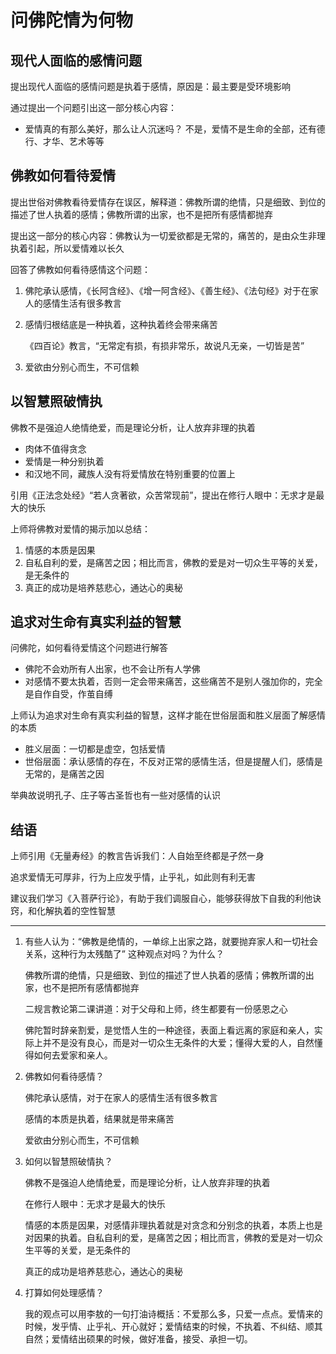 # 问佛陀情为何物

## 现代人面临的感情问题
提出现代人面临的感情问题是执着于感情，原因是：最主要是受环境影响

通过提出一个问题引出这一部分核心内容：
- 爱情真的有那么美好，那么让人沉迷吗？
  不是，爱情不是生命的全部，还有德行、才华、艺术等等

## 佛教如何看待爱情
提出世俗对佛教看待爱情存在误区，解释道：佛教所谓的绝情，只是细致、到位的描述了世人执着的感情；佛教所谓的出家，也不是把所有感情都抛弃 

提出这一部分的核心内容：佛教认为一切爱欲都是无常的，痛苦的，是由众生非理执着引起，所以爱情难以长久

回答了佛教如何看待感情这个问题：

1. 佛陀承认感情，《长阿含经》、《增一阿含经》、《善生经》、《法句经》对于在家人的感情生活有很多教言

2. 感情归根结底是一种执着，这种执着终会带来痛苦
    
    《四百论》教言，“无常定有损，有损非常乐，故说凡无亲，一切皆是苦”
    
3. 爱欲由分别心而生，不可信赖

## 以智慧照破情执
佛教不是强迫人绝情绝爱，而是理论分析，让人放弃非理的执着
- 肉体不值得贪念
- 爱情是一种分别执着
- 和汉地不同，藏族人没有将爱情放在特别重要的位置上

引用《正法念处经》“若人贪著欲，众苦常现前”，提出在修行人眼中：无求才是最大的快乐

上师将佛教对爱情的揭示加以总结：
1. 情感的本质是因果
2. 自私自利的爱，是痛苦之因；相比而言，佛教的爱是对一切众生平等的关爱，是无条件的
3. 真正的成功是培养慈悲心，通达心的奥秘

## 追求对生命有真实利益的智慧
问佛陀，如何看待爱情这个问题进行解答
- 佛陀不会劝所有人出家，也不会让所有人学佛
- 对感情不要太执着，否则一定会带来痛苦，这些痛苦不是别人强加你的，完全是自作自受，作茧自缚

上师认为追求对生命有真实利益的智慧，这样才能在世俗层面和胜义层面了解感情的本质
- 胜义层面：一切都是虚空，包括爱情
- 世俗层面：承认感情的存在，不反对正常的感情生活，但是提醒人们，感情是无常的，是痛苦之因

举典故说明孔子、庄子等古圣哲也有一些对感情的认识

## 结语
上师引用《无量寿经》的教言告诉我们：人自始至终都是孑然一身

追求爱情无可厚非，行为上应发乎情，止乎礼，如此则有利无害

建议我们学习《入菩萨行论》，有助于我们调服自心，能够获得放下自我的利他诀窍，和化解执着的空性智慧

--------------------------------------------------------------

1. 有些人认为：“佛教是绝情的，一单综上出家之路，就要抛弃家人和一切社会关系，这种行为太残酷了” 这种观点对吗？为什么？

    佛教所谓的绝情，只是细致、到位的描述了世人执着的感情；佛教所谓的出家，也不是把所有感情都抛弃
    
    二规言教论第二课讲道：对于父母和上师，终生都要有一份感恩之心
    
    佛陀暂时辞亲割爱，是觉悟人生的一种途径，表面上看远离的家庭和亲人，实际上并不是没有良心，而是对一切众生无条件的大爱；懂得大爱的人，自然懂得如何去爱家和亲人。

2. 佛教如何看待感情？

    佛陀承认感情，对于在家人的感情生活有很多教言
    
    感情的本质是执着，结果就是带来痛苦
    
    爱欲由分别心而生，不可信赖

3. 如何以智慧照破情执？

    佛教不是强迫人绝情绝爱，而是理论分析，让人放弃非理的执着
    
    在修行人眼中：无求才是最大的快乐
    
    情感的本质是因果，对感情非理执着就是对贪念和分别念的执着，本质上也是对因果的执着。自私自利的爱，是痛苦之因；相比而言，佛教的爱是对一切众生平等的关爱，是无条件的
    
    真正的成功是培养慈悲心，通达心的奥秘

4. 打算如何处理感情？

    我的观点可以用李敖的一句打油诗概括：不爱那么多，只爱一点点。爱情来的时候，发乎情、止乎礼、开心就好；爱情结束的时候，不执着、不纠结、顺其自然；爱情结出硕果的时候，做好准备，接受、承担一切。
